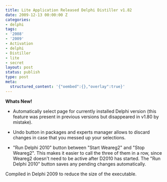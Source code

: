 ```yaml
---
title: Lite Application Released Delphi Distiller v1.82
date: 2009-12-13 00:00:00 Z
categories:
- delphi
tags:
- '2008'
- '2009'
- Activation
- delphi
- Distiller
- lite
- secret
layout: post
status: publish
type: post
meta:
  structured_content: '{"oembed":{},"overlay":true}'
---
```


 **Whats New!**

- Automatically select page for currently installed Delphi version (this feature was present in previous versions but disappeared in v1.80 by mistake).

- Undo button in packages and experts manager allows to discard changes in case that you messed up your selections.

- "Run Delphi 2010" button between "Start Weareg2" and "Stop Weareg2". This makes it easier to call the three of them in a row, since Weareg2 doesn't need to be active after D2010 has started. The "Run Delphi 2010" button saves any pending changes automatically.

Compiled in Delphi 2009 to reduce the size of the executable.


